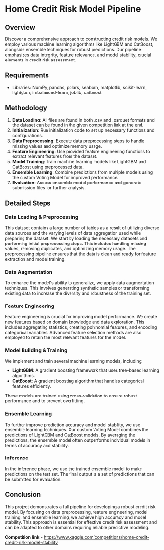 # Home Credit Risk Model Pipeline

## Overview 
Discover a comprehensive approach to constructing credit risk models. We employ various machine learning algorithms like LightGBM and CatBoost, alongside ensemble techniques for robust predictions. Our pipeline emphasizes data integrity, feature relevance, and model stability, crucial elements in credit risk assessment. 

## Requirements

- Libraries: NumPy, pandas, polars, seaborn, matplotlib, scikit-learn, lightgbm, imbalanced-learn, joblib, catboost

## Methodology

1. **Data Loading**: All files are found in both .csv and .parquet formats and the dataset can be found in the given competition link at the end.
2. **Initialization**: Run initialization code to set up necessary functions and configurations.
3. **Data Preprocessing**: Execute data preprocessing steps to handle missing values and optimize memory usage.
4. **Feature Engineering**: Use provided feature engineering functions to extract relevant features from the dataset.
5. **Model Training**: Train machine learning models like LightGBM and CatBoost using preprocessed data.
6. **Ensemble Learning**: Combine predictions from multiple models using the custom Voting Model for improved performance.
7. **Evaluation**: Assess ensemble model performance and generate submission files for further analysis.

## Detailed Steps

### Data Loading & Preprocessing
This dataset contains a large number of tables as a result of utilizing diverse data sources and the varying levels of data aggregation used while preparing the dataset. We start by loading the necessary datasets and performing initial preprocessing steps. This includes handling missing values, removing duplicates, and optimizing memory usage. The preprocessing pipeline ensures that the data is clean and ready for feature extraction and model training.

### Data Augmentation
To enhance the model's ability to generalize, we apply data augmentation techniques. This involves generating synthetic samples or transforming existing data to increase the diversity and robustness of the training set.

### Feature Engineering
Feature engineering is crucial for improving model performance. We create new features based on domain knowledge and data exploration. This includes aggregating statistics, creating polynomial features, and encoding categorical variables. Advanced feature selection methods are also employed to retain the most relevant features for the model.

### Model Building & Training
We implement and train several machine learning models, including:
- **LightGBM**: A gradient boosting framework that uses tree-based learning algorithms.
- **CatBoost**: A gradient boosting algorithm that handles categorical features efficiently.

These models are trained using cross-validation to ensure robust performance and to prevent overfitting.

### Ensemble Learning
To further improve prediction accuracy and model stability, we use ensemble learning techniques. Our custom Voting Model combines the predictions of LightGBM and CatBoost models. By averaging the predictions, the ensemble model often outperforms individual models in terms of accuracy and stability.

### Inference
In the inference phase, we use the trained ensemble model to make predictions on the test set. The final output is a set of predictions that can be submitted for evaluation.

## Conclusion
This project demonstrates a full pipeline for developing a robust credit risk model. By focusing on data preprocessing, feature engineering, model training, and ensemble learning, we achieve high accuracy and model stability. This approach is essential for effective credit risk assessment and can be adapted to other domains requiring reliable predictive modeling.

**Competition link** - https://www.kaggle.com/competitions/home-credit-credit-risk-model-stability 
